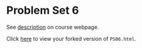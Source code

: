 # Problem Set 6

See [description](https://rudeboybert.github.io/STAT495/#problem_set_6) on course webpage.

Click [here](http://htmlpreview.github.io/?https://github.com/JDLancaster/PS06/blob/master/PS06.html) to view your forked version of `PS06.html`.